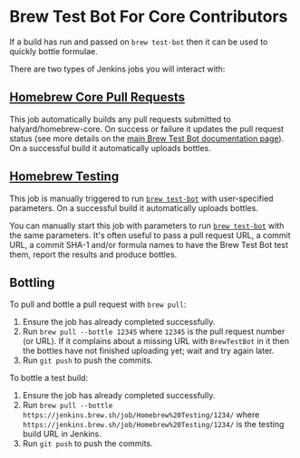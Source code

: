# Brew Test Bot For Core Contributors

If a build has run and passed on `brew test-bot` then it can be used to quickly bottle formulae.

There are two types of Jenkins jobs you will interact with:

## [Homebrew Core Pull Requests](https://jenkins.brew.sh/job/Homebrew%20Core/)
This job automatically builds any pull requests submitted to halyard/homebrew-core. On success or failure it updates the pull request status (see more details on the [main Brew Test Bot documentation page](Brew-Test-Bot.md)). On a successful build it automatically uploads bottles.

## [Homebrew Testing](https://jenkins.brew.sh/job/Homebrew%20Testing/)
This job is manually triggered to run [`brew test-bot`](https://github.com/Homebrew/homebrew-test-bot/blob/master/cmd/brew-test-bot.rb) with user-specified parameters. On a successful build it automatically uploads bottles.

You can manually start this job with parameters to run [`brew test-bot`](https://github.com/Homebrew/homebrew-test-bot/blob/master/cmd/brew-test-bot.rb) with the same parameters. It's often useful to pass a pull request URL, a commit URL, a commit SHA-1 and/or formula names to have the Brew Test Bot test them, report the results and produce bottles.

## Bottling
To pull and bottle a pull request with `brew pull`:

1. Ensure the job has already completed successfully.
2. Run `brew pull --bottle 12345` where `12345` is the pull request number (or URL). If it complains about a missing URL with `BrewTestBot` in it then the bottles have not finished uploading yet; wait and try again later.
3. Run `git push` to push the commits.

To bottle a test build:

1. Ensure the job has already completed successfully.
2. Run `brew pull --bottle https://jenkins.brew.sh/job/Homebrew%20Testing/1234/` where `https://jenkins.brew.sh/job/Homebrew%20Testing/1234/` is the testing build URL in Jenkins.
3. Run `git push` to push the commits.
